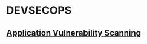 # DEVSECOPS



## [Application Vulnerability Scanning](https://github.com/amruthkp/DEVSECOPS/tree/main/Application%20Vulnerability%20Scanning)
